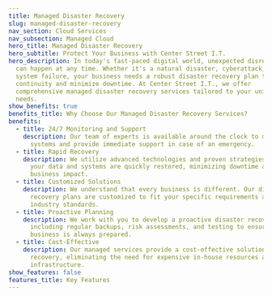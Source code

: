 ```yaml
---
title: Managed Disaster Recovery
slug: managed-disaster-recovery
nav_section: Cloud Services
nav_subsection: Managed Cloud
hero_title: Managed Disaster Recovery
hero_subtitle: Protect Your Business with Center Street I.T.
hero_description: In today's fast-paced digital world, unexpected disruptions
  can happen at any time. Whether it's a natural disaster, cyberattack, or
  system failure, your business needs a robust disaster recovery plan to ensure
  continuity and minimize downtime. At Center Street I.T., we offer
  comprehensive managed disaster recovery services tailored to your unique
  needs.
show_benefits: true
benefits_title: Why Choose Our Managed Disaster Recovery Services?
benefits:
  - title: 24/7 Monitoring and Support
    description: Our team of experts is available around the clock to monitor your
      systems and provide immediate support in case of an emergency.
  - title: Rapid Recovery
    description: We utilize advanced technologies and proven strategies to ensure
      your data and systems are quickly restored, minimizing downtime and
      business impact.
  - title: Customized Solutions
    description: We understand that every business is different. Our disaster
      recovery plans are customized to fit your specific requirements and
      industry standards.
  - title: Proactive Planning
    description: We work with you to develop a proactive disaster recovery plan,
      including regular backups, risk assessments, and testing to ensure your
      business is always prepared.
  - title: Cost-Effective
    description: Our managed services provide a cost-effective solution to disaster
      recovery, eliminating the need for expensive in-house resources and
      infrastructure.
show_features: false
features_title: Key Features
---
```

